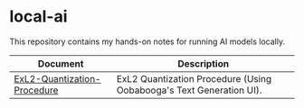 # local-ai
This repository contains my hands-on notes for running AI models locally.

| Document                                                      | Description                                                                 |
|---------------------------------------------------------------|-----------------------------------------------------------------------------|
| [ExL2-Quantization-Procedure](ExL2-Quantization-Procedure.md) | ExL2 Quantization Procedure (Using Oobabooga's Text Generation UI).         | 

